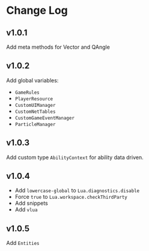 # Change Log

## v1.0.1

Add meta methods for Vector and QAngle

## v1.0.2

Add global variables:

-   `GameRules`
-   `PlayerResource`
-   `CustomUIManager`
-   `CustomNetTables`
-   `CustomGameEventManager`
-   `ParticleManager`

## v1.0.3

Add custom type `AbilityContext` for ability data driven.

## v1.0.4

-   Add `lowercase-global` to `Lua.diagnostics.disable`
-   Force `true` to `Lua.workspace.checkThirdParty`
-   Add snippets
-   Add `vlua`

## v1.0.5

Add `Entities`
